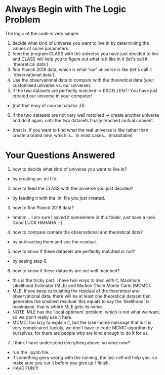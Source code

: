 # Always Begin with The Logic Problem
The logic of the code is very simple:
1. decide what kind of universe you want to live in by determining the values of some parameters.
2. feed the program CLASS with the universe you have just decided to live and CLASS will help you to figure out what is it like in it (let's call it 'theoretical data').
3. find Planck 2018 data, which is what 'our' universe is like (let's call it 'observational data'). 
4. Use the observational data to compare with the theoretical data (your customised universe vs. our universe).
5. if the two datasets are perfectly matched -> EXCELLENT! You have just created our universe in your computer!
- (not that easy of course hahaha ;D)
6. if the two datasets are not very well matched -> create another universe and do it again, until the two datasets finally reached mutual consent.
- (that is, if you want to find what the real universe is like rather than create a brand new, which is... in most cases... inhabitable)


# Your Questions Answered
1. how to decide what kind of universe you want to live in?
- by creating an .ini file.

2. how to feed the CLASS with the universe you just decided?
- by feeding it with the .ini file you just created.

3. how to find Planck 2018 data?
- hmmm... I am sure I saved it somewhere in this folder. just have a look. Good LUCK HAHAHA ;-)

4. how to compare comare the observational and theoretical data?
- by subtracting them and see the residual.

5. how to know if these datasets are perfectly matched or not?
- by seeing step 6.

6. how to know if these datasets are not well matched?
- this is the tricky part. I have two ways to deal with it, Maximum Likelihood Estimator (MLE) and Markov Chain Monte Carlo (MCMC).
- MLE: if you keep calculating the residual of the theoretical and observational data, there will be at least one theoretical dataset that generates the smallest residual. this equals to say the 'likelihood' is maximised. that is where MLE gets its name.
- NOTE: MLE has the 'local optimum' problem, which is not what we want. so we don't really use it here.
- MCMC: too lazy to explain it, but the take-home message that is it is very complicated. luckily, we don't have to code MCMC algorithm by ourselves, for there are people who are kind enough to do it for us.

7. I think I have understood everything above. so what now?
- run the .ipynb file.
- if something goes wrong with the running, the last cell will help you. so make sure you run it before you give up / finish.
- HAVE FUN!!!
